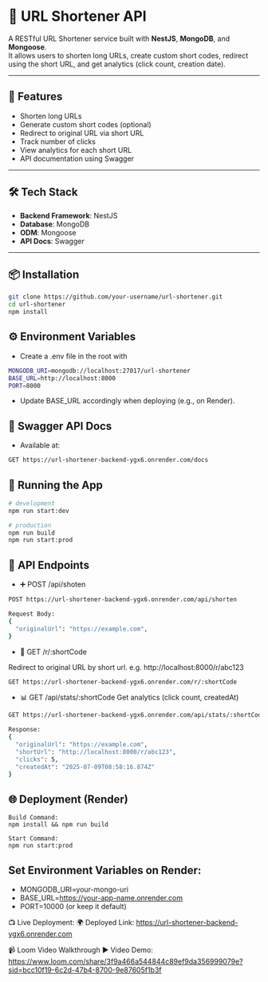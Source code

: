 # 🔗 URL Shortener API

A RESTful URL Shortener service built with **NestJS**, **MongoDB**, and **Mongoose**.  
It allows users to shorten long URLs, create custom short codes, redirect using the short URL, and get analytics (click count, creation date).

---

## 🚀 Features

- Shorten long URLs
- Generate custom short codes (optional)
- Redirect to original URL via short URL
- Track number of clicks
- View analytics for each short URL
- API documentation using Swagger

---

## 🛠 Tech Stack

- **Backend Framework**: NestJS
- **Database**: MongoDB
- **ODM**: Mongoose
- **API Docs**: Swagger 
---

## 📦 Installation

```bash
git clone https://github.com/your-username/url-shortener.git
cd url-shortener
npm install
```
## ⚙️ Environment Variables

- Create a .env file in the root with
```bash
MONGODB_URI=mongodb://localhost:27017/url-shortener
BASE_URL=http://localhost:8000
PORT=8000
```
- Update BASE_URL accordingly when deploying (e.g., on Render).

## 🚨 Swagger API Docs

- Available at:
```bash
GET https://url-shortener-backend-ygx6.onrender.com/docs
```

## 🚀 Running the App
```bash
# development
npm run start:dev

# production
npm run build
npm run start:prod
```

## 🧪 API Endpoints

- ➕ POST /api/shoten
```bash
POST https://url-shortener-backend-ygx6.onrender.com/api/shorten

Request Body:
{
  "originalUrl": "https://example.com",
}
```

- 🔁 GET /r/:shortCode

Redirect to original URL by short url.
e.g. http://localhost:8000/r/abc123
```bash
GET https://url-shortener-backend-ygx6.onrender.com/r/:shortCode
```

- 📊 GET /api/stats/:shortCode
  Get analytics (click count, createdAt)
```bash
GET https://url-shortener-backend-ygx6.onrender.com/api/stats/:shortCode

Response:
{
  "originalUrl": "https://example.com",
  "shortUrl": "http://localhost:8000/r/abc123",
  "clicks": 5,
  "createdAt": "2025-07-09T08:58:16.874Z"
}

```

## 🌐 Deployment (Render)
```
Build Command:
npm install && npm run build

Start Command:
npm run start:prod
```
## Set Environment Variables on Render:
- MONGODB_URI=your-mongo-uri
- BASE_URL=https://your-app-name.onrender.com
- PORT=10000 (or keep it default)

📺 Live Deployment:
🌍 Deployed Link: https://url-shortener-backend-ygx6.onrender.com

📹 Loom Video Walkthrough
▶️ Video Demo: https://www.loom.com/share/3f9a466a544844c89ef9da356999079e?sid=bcc10f19-6c2d-47b4-8700-9e87605f1b3f



